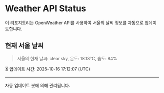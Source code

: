 
# Weather API Status

이 리포지토리는 OpenWeather API를 사용하여 서울의 날씨 정보를 자동으로 업데이트합니다.

## 현재 서울 날씨
> 서울의 현재 날씨: clear sky, 온도: 18.18°C, 습도: 84%

⏳ 업데이트 시간: 2025-10-16 17:12:07 (UTC)

---
자동 업데이트 봇에 의해 관리됩니다.
